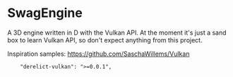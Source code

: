 # SwagEngine

A 3D engine written in D with the Vulkan API.
At the moment it's just a sand box to learn Vulkan API, so don't expect anything from this project.

Inspiration samples:
https://github.com/SaschaWillems/Vulkan

		"derelict-vulkan": ">=0.0.1",
